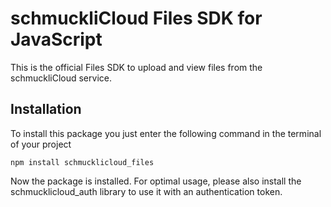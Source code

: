 # schmuckliCloud Files SDK for JavaScript
This is the official Files SDK to upload and view files from the schmuckliCloud service.

## Installation
To install this package you just enter the following command in the terminal of your project

```
npm install schmucklicloud_files
```

Now the package is installed. For optimal usage, please also install the schmucklicloud_auth library to use it with an authentication token.